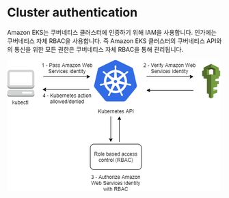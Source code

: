 # Cluster authentication

Amazon EKS는 쿠버네티스 클러스터에 인증하기 위해 IAM을 사용합니다. 인가에는 쿠버네티스 자체 RBAC을 사용합니다. 즉 Amazon EKS 클러스터의 쿠버네티스 API와의 통신을 위한 모든 권한은 쿠버네티스 자체 RBAC을 통해 관리됩니다.

![](../../../../../.gitbook/assets/image%20%2810%29.png)



